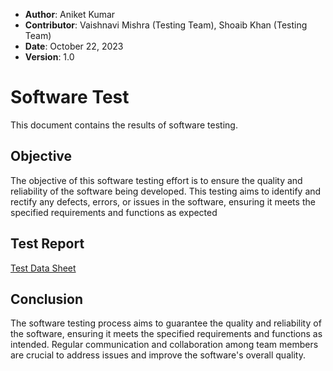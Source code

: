 - **Author**: Aniket Kumar
- **Contributor**: Vaishnavi Mishra (Testing Team), Shoaib Khan (Testing Team)
- **Date**: October 22, 2023
- **Version**: 1.0

# Software Test

This document contains the results of software testing.

## Objective
The objective of this software testing effort is to ensure the quality and reliability of the software being developed. This testing aims to identify and rectify any defects, errors, or issues in the software, ensuring it meets the specified requirements and functions as expected

## Test Report
[Test Data Sheet](https://docs.google.com/spreadsheets/d/12G7jUMLauGg3ucjdmkLOn2SalTo0qb-u-BTZ7zPAbtg/edit?usp=sharing)

## Conclusion
The software testing process aims to guarantee the quality and reliability of the software, ensuring it meets the specified requirements and functions as intended. Regular communication and collaboration among team members are crucial to address issues and improve the software's overall quality.
